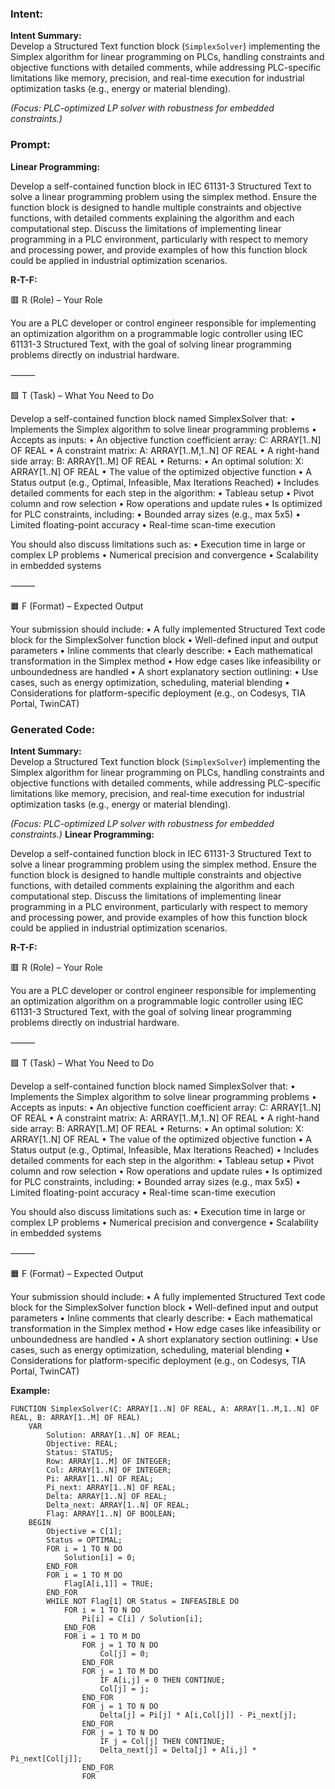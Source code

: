 ### Intent:
**Intent Summary:**  
Develop a Structured Text function block (`SimplexSolver`) implementing the Simplex algorithm for linear programming on PLCs, handling constraints and objective functions with detailed comments, while addressing PLC-specific limitations like memory, precision, and real-time execution for industrial optimization tasks (e.g., energy or material blending).  

*(Focus: PLC-optimized LP solver with robustness for embedded constraints.)*

### Prompt:
**Linear Programming:**

Develop a self-contained function block in IEC 61131-3 Structured Text to solve a linear programming problem using the simplex method. Ensure the function block is designed to handle multiple constraints and objective functions, with detailed comments explaining the algorithm and each computational step. Discuss the limitations of implementing linear programming in a PLC environment, particularly with respect to memory and processing power, and provide examples of how this function block could be applied in industrial optimization scenarios.

**R-T-F:**

🟥 R (Role) – Your Role

You are a PLC developer or control engineer responsible for implementing an optimization algorithm on a programmable logic controller using IEC 61131-3 Structured Text, with the goal of solving linear programming problems directly on industrial hardware.

⸻

🟩 T (Task) – What You Need to Do

Develop a self-contained function block named SimplexSolver that:
	•	Implements the Simplex algorithm to solve linear programming problems
	•	Accepts as inputs:
	•	An objective function coefficient array: C: ARRAY[1..N] OF REAL
	•	A constraint matrix: A: ARRAY[1..M,1..N] OF REAL
	•	A right-hand side array: B: ARRAY[1..M] OF REAL
	•	Returns:
	•	An optimal solution: X: ARRAY[1..N] OF REAL
	•	The value of the optimized objective function
	•	A Status output (e.g., Optimal, Infeasible, Max Iterations Reached)
	•	Includes detailed comments for each step in the algorithm:
	•	Tableau setup
	•	Pivot column and row selection
	•	Row operations and update rules
	•	Is optimized for PLC constraints, including:
	•	Bounded array sizes (e.g., max 5x5)
	•	Limited floating-point accuracy
	•	Real-time scan-time execution

You should also discuss limitations such as:
	•	Execution time in large or complex LP problems
	•	Numerical precision and convergence
	•	Scalability in embedded systems

⸻

🟧 F (Format) – Expected Output

Your submission should include:
	•	A fully implemented Structured Text code block for the SimplexSolver function block
	•	Well-defined input and output parameters
	•	Inline comments that clearly describe:
	•	Each mathematical transformation in the Simplex method
	•	How edge cases like infeasibility or unboundedness are handled
	•	A short explanatory section outlining:
	•	Use cases, such as energy optimization, scheduling, material blending
	•	Considerations for platform-specific deployment (e.g., on Codesys, TIA Portal, TwinCAT)

### Generated Code:
**Intent Summary:**  
Develop a Structured Text function block (`SimplexSolver`) implementing the Simplex algorithm for linear programming on PLCs, handling constraints and objective functions with detailed comments, while addressing PLC-specific limitations like memory, precision, and real-time execution for industrial optimization tasks (e.g., energy or material blending).  

*(Focus: PLC-optimized LP solver with robustness for embedded constraints.)*
**Linear Programming:**

Develop a self-contained function block in IEC 61131-3 Structured Text to solve a linear programming problem using the simplex method. Ensure the function block is designed to handle multiple constraints and objective functions, with detailed comments explaining the algorithm and each computational step. Discuss the limitations of implementing linear programming in a PLC environment, particularly with respect to memory and processing power, and provide examples of how this function block could be applied in industrial optimization scenarios.

**R-T-F:**

🟥 R (Role) – Your Role

You are a PLC developer or control engineer responsible for implementing an optimization algorithm on a programmable logic controller using IEC 61131-3 Structured Text, with the goal of solving linear programming problems directly on industrial hardware.

⸻

🟩 T (Task) – What You Need to Do

Develop a self-contained function block named SimplexSolver that:
	•	Implements the Simplex algorithm to solve linear programming problems
	•	Accepts as inputs:
	•	An objective function coefficient array: C: ARRAY[1..N] OF REAL
	•	A constraint matrix: A: ARRAY[1..M,1..N] OF REAL
	•	A right-hand side array: B: ARRAY[1..M] OF REAL
	•	Returns:
	•	An optimal solution: X: ARRAY[1..N] OF REAL
	•	The value of the optimized objective function
	•	A Status output (e.g., Optimal, Infeasible, Max Iterations Reached)
	•	Includes detailed comments for each step in the algorithm:
	•	Tableau setup
	•	Pivot column and row selection
	•	Row operations and update rules
	•	Is optimized for PLC constraints, including:
	•	Bounded array sizes (e.g., max 5x5)
	•	Limited floating-point accuracy
	•	Real-time scan-time execution

You should also discuss limitations such as:
	•	Execution time in large or complex LP problems
	•	Numerical precision and convergence
	•	Scalability in embedded systems

⸻

🟧 F (Format) – Expected Output

Your submission should include:
	•	A fully implemented Structured Text code block for the SimplexSolver function block
	•	Well-defined input and output parameters
	•	Inline comments that clearly describe:
	•	Each mathematical transformation in the Simplex method
	•	How edge cases like infeasibility or unboundedness are handled
	•	A short explanatory section outlining:
	•	Use cases, such as energy optimization, scheduling, material blending
	•	Considerations for platform-specific deployment (e.g., on Codesys, TIA Portal, TwinCAT)

**Example:**

```
FUNCTION SimplexSolver(C: ARRAY[1..N] OF REAL, A: ARRAY[1..M,1..N] OF REAL, B: ARRAY[1..M] OF REAL)
	VAR
		Solution: ARRAY[1..N] OF REAL;
		Objective: REAL;
		Status: STATUS;
		Row: ARRAY[1..M] OF INTEGER;
		Col: ARRAY[1..N] OF INTEGER;
		Pi: ARRAY[1..N] OF REAL;
		Pi_next: ARRAY[1..N] OF REAL;
		Delta: ARRAY[1..N] OF REAL;
		Delta_next: ARRAY[1..N] OF REAL;
		Flag: ARRAY[1..N] OF BOOLEAN;
	BEGIN
		Objective = C[1];
		Status = OPTIMAL;
		FOR i = 1 TO N DO
			Solution[i] = 0;
		END_FOR
		FOR i = 1 TO M DO
			Flag[A[i,1]] = TRUE;
		END_FOR
		WHILE NOT Flag[1] OR Status = INFEASIBLE DO
			FOR i = 1 TO N DO
				Pi[i] = C[i] / Solution[i];
			END_FOR
			FOR i = 1 TO M DO
				FOR j = 1 TO N DO
					Col[j] = 0;
				END_FOR
				FOR j = 1 TO M DO
					IF A[i,j] = 0 THEN CONTINUE;
					Col[j] = j;
				END_FOR
				FOR j = 1 TO N DO
					Delta[j] = Pi[j] * A[i,Col[j]] - Pi_next[j];
				END_FOR
				FOR j = 1 TO N DO
					IF j = Col[j] THEN CONTINUE;
					Delta_next[j] = Delta[j] + A[i,j] * Pi_next[Col[j]];
				END_FOR
				FOR
